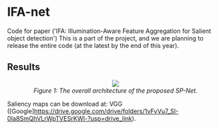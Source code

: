 # IFA-net
Code for paper ('IFA: Illumination-Aware Feature Aggregation for Salient object detection') 
This is a part of the project, and we are planning to release the entire code (at the latest by the end of this year).

## Results
<p align="center">
    <img src="Imgs/Fig_framework.png"/> <br />
    <em> 
    Figure 1: The overall architecture of the proposed SP-Net.
    </em>
</p>

Saliency maps can be download at: VGG ([Google]https://drive.google.com/drive/folders/1vFvVu7_SI-0Ia8SmQhVLrWpTVESrKWl-?usp=drive_link).
